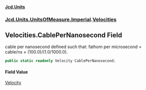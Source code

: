 #### [Jcd.Units](index 'index')
### [Jcd.Units.UnitsOfMeasure.Imperial](Jcd.Units.UnitsOfMeasure.Imperial 'Jcd.Units.UnitsOfMeasure.Imperial').[Velocities](Velocities 'Jcd.Units.UnitsOfMeasure.Imperial.Velocities')

## Velocities.CablePerNanosecond Field

cable per nanosecond defined such that: fathom per microsecond = cable/ns × (100.0)/(1.0/1000.0).

```csharp
public static readonly Velocity CablePerNanosecond;
```

#### Field Value
[Velocity](Velocity 'Jcd.Units.UnitTypes.Velocity')